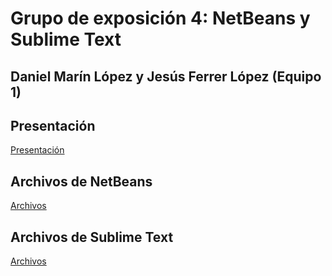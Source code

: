# Grupo de exposición 4: NetBeans y Sublime Text

## Daniel Marín López y Jesús Ferrer López (Equipo 1)

## Presentación

[Presentación](https://github.com/iesgrancapitan-1DAWB-2223-ED/trabajoside-grupo_4/blob/main/Presentaci%C3%B3n%20-%20Equipo%201.pdf)

## Archivos de NetBeans

[Archivos](https://github.com/iesgrancapitan-1DAWB-2223-ED/trabajoside-grupo_4/blob/main/archivos_netbeans.rar)

## Archivos de Sublime Text

[Archivos]()
